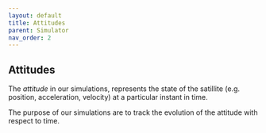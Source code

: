 ```yaml
---
layout: default
title: Attitudes
parent: Simulator
nav_order: 2
---
```



## Attitudes

The _attitude_ in our simulations, represents the state of the satillite (e.g. position, acceleration, velocity) at a particular instant in time.

The purpose of our simulations are to track the evolution of the attitude with respect to time.
